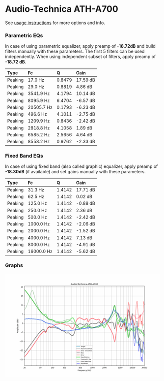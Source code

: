 # Audio-Technica ATH-A700
See [usage instructions](https://github.com/jaakkopasanen/AutoEq#usage) for more options and info.

### Parametric EQs
In case of using parametric equalizer, apply preamp of **-18.72dB** and build filters manually
with these parameters. The first 5 filters can be used independently.
When using independent subset of filters, apply preamp of **-18.72 dB**.

| Type    | Fc         |      Q | Gain     |
|:--------|:-----------|:-------|:---------|
| Peaking | 17.0 Hz    | 0.8479 | 17.59 dB |
| Peaking | 29.0 Hz    | 0.8819 | 4.86 dB  |
| Peaking | 3541.9 Hz  | 4.1794 | 10.14 dB |
| Peaking | 8095.9 Hz  | 6.4704 | -6.57 dB |
| Peaking | 20505.7 Hz | 0.1793 | -6.23 dB |
| Peaking | 496.6 Hz   | 4.1011 | -2.75 dB |
| Peaking | 1209.9 Hz  | 0.8436 | -2.42 dB |
| Peaking | 2818.8 Hz  | 4.1058 | 1.89 dB  |
| Peaking | 6585.2 Hz  | 2.5656 | 4.64 dB  |
| Peaking | 8558.2 Hz  | 0.9762 | -2.33 dB |

### Fixed Band EQs
In case of using fixed band (also called graphic) equalizer, apply preamp of **-18.30dB**
(if available) and set gains manually with these parameters.

| Type    | Fc         |      Q | Gain     |
|:--------|:-----------|:-------|:---------|
| Peaking | 31.3 Hz    | 1.4142 | 17.71 dB |
| Peaking | 62.5 Hz    | 1.4142 | 0.02 dB  |
| Peaking | 125.0 Hz   | 1.4142 | -0.88 dB |
| Peaking | 250.0 Hz   | 1.4142 | 2.36 dB  |
| Peaking | 500.0 Hz   | 1.4142 | -2.42 dB |
| Peaking | 1000.0 Hz  | 1.4142 | -2.06 dB |
| Peaking | 2000.0 Hz  | 1.4142 | -1.52 dB |
| Peaking | 4000.0 Hz  | 1.4142 | 7.13 dB  |
| Peaking | 8000.0 Hz  | 1.4142 | -4.91 dB |
| Peaking | 16000.0 Hz | 1.4142 | -5.62 dB |

### Graphs
![](./Audio-Technica%20ATH-A700.png)